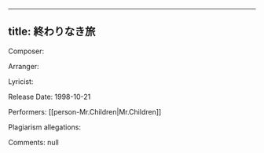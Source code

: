 
---
title: 終わりなき旅
---
Composer: 

Arranger: 

Lyricist: 

Release Date: 1998-10-21

Performers: [[person-Mr.Children|Mr.Children]]

Plagiarism allegations:


Comments:
null
